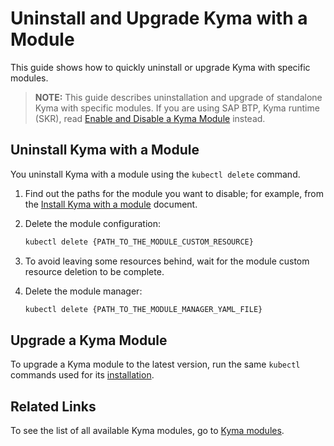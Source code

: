 # Uninstall and Upgrade Kyma with a Module

This guide shows how to quickly uninstall or upgrade Kyma with specific modules.

> **NOTE:** This guide describes uninstallation and upgrade of standalone Kyma with specific modules. If you are using SAP BTP, Kyma runtime (SKR), read [Enable and Disable a Kyma Module](https://help.sap.com/docs/btp/sap-business-technology-platform/enable-and-disable-kyma-module?locale=en-US&version=Cloud) instead.

## Uninstall Kyma with a Module

You uninstall Kyma with a module using the `kubectl delete` command.

1. Find out the paths for the module you want to disable; for example, from the [Install Kyma with a module](./01-quick-install.md#steps) document.

2. Delete the module configuration:

   ```bash
   kubectl delete {PATH_TO_THE_MODULE_CUSTOM_RESOURCE}
   ```

3. To avoid leaving some resources behind, wait for the module custom resource deletion to be complete.

4. Delete the module manager:

   ```bash
   kubectl delete {PATH_TO_THE_MODULE_MANAGER_YAML_FILE}
   ```

## Upgrade a Kyma Module

To upgrade a Kyma module to the latest version, run the same `kubectl` commands used for its [installation](./01-quick-install.md).

## Related Links

To see the list of all available Kyma modules, go to [Kyma modules](../06-modules/README.md).
